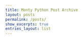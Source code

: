 ```yaml
---
title: Monty Python Post Archive
layout: posts
permalink: /posts/
show_excerpts: true
entries_layout: list
---
```

